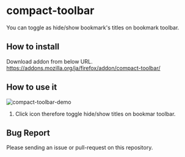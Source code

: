 compact-toolbar
===============
You can toggle as hide/show bookmark's titles on bookmark toolbar.

How to install
--------------
Download addon from below URL.  
https://addons.mozilla.org/ja/firefox/addon/compact-toolbar/

How to use it
-------------

![compact-toolbar-demo](https://1.bp.blogspot.com/-eMPvL75MqNM/W6RuQyJIdzI/AAAAAAAAdVg/FSvOO9r_YX4VUoxk4Nub7l8ptMEH1Tw3gCLcBGAs/s1600/compact_toolbar_demo.gif)

1. Click icon therefore toggle hide/show titles on bookmar toolbar.

Bug Report
-----------

Please sending an issue or pull-request on this repository.